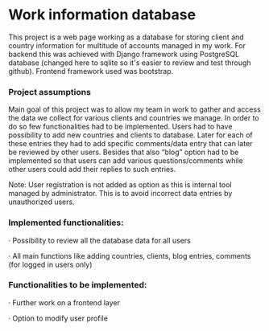 # Work information database

This project is a web page working as a database for storing client and country information for multitude of accounts managed in my work. For backend this was achieved with Django framework using PostgreSQL database (changed here to sqlite so it's easier to review and test through github). Frontend framework used was bootstrap.

### Project assumptions

Main goal of this project was to allow my team in work to gather and access the data we collect for various clients and countries we manage. In order to do so few functionalities had to be implemented. Users had to have possibility to add new countries and clients to database. Later for each of these entries they had to add specific comments/data entry that can later be reviewed by other users. Besides that also “blog” option had to be implemented so that users can add various questions/comments while other users could add their replies to such entries.

Note: User registration is not added as option as this is internal tool managed by administrator. This is to avoid incorrect data entries by unauthorized users.  

### Implemented functionalities:

· Possibility to review all the database data for all users

· All main functions like adding countries, clients, blog entries, comments (for logged in users only)

### Functionalities to be implemented:

· Further work on a frontend layer

· Option to modify user profile
